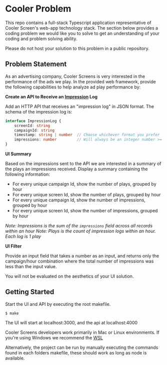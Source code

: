 # Cooler Problem

This repo contains a full-stack Typescript application representative of Cooler Screen's web-app
technology stack. The section below provides a coding problem we would like you to solve to get an
understanding of your coding and problem solving ability.

Please do not host your solution to this problem in a public repository.

## Problem Statement

As an advertising company, Cooler Screens is very interested in the performance of the ads we play.
In the provided web framework, provide the following capabilities to help analyze ad play performance 
by:

**Create an API to Receive an [Impression](https://support.google.com/google-ads/answer/6320?hl=en#:~:text=How%20often%20your%20ad%20is,site%20on%20the%20Google%20Network.) Log**

Add an HTTP API that receives an "impression log" in JSON format. The schema of the impression log
is:

```typescript 
interface ImpressionLog {
    screenId: string
    campaignId: string
    timestamp: string | number  // Choose whichever format you prefer
    impressions: number         // Will always be an integer number >= 0
}
```

**UI Summary**

Based on the impressions sent to the API we are interested in a summary of the plays an impressions
received. Display a summary containing the following information:

- For every unique campaign Id, show the number of plays, grouped by hour
- For every unique screen Id, show the number of plays, grouped by hour
- For every unique campaign Id, show the number of impressions, grouped by hour
- For every unique screen Id, show the number of impressions, grouped by hour

*Note: Impressions is the sum of the `impressions` field across all records within an hour*
*Note: Plays is the count of impression logs within an hour. Each log is 1 play*

**UI Filter**

Provide an input field that takes a number as an input, and returns only the campaign/hour combination
where the total number of impressions was less than the input value.

You will not be evaluated on the aesthetics of your UI solution.

## Getting Started

Start the UI and API by executing the root makefile. 

```
$ make
```

The UI will start at localhost:3000, and the api at localhost:4000

Cooler Screens developers work primarily in Mac or Linux environments. If you're using Windows 
we recommend the [WSL](https://learn.microsoft.com/en-us/windows/wsl/install)

Alternatively, the project can be run by manually executing the commands found in each folders makefile,
these should work as long as node is available.
